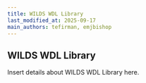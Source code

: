 ```yaml
---
title: WILDS WDL Library
last_modified_at: 2025-09-17
main_authors: tefirman, emjbishop
---
```


## WILDS WDL Library

Insert details about WILDS WDL Library here.

